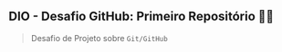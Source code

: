 ## DIO - Desafio GitHub: Primeiro Repositório :man_technologist:

> Desafio de Projeto sobre ``Git/GitHub``
